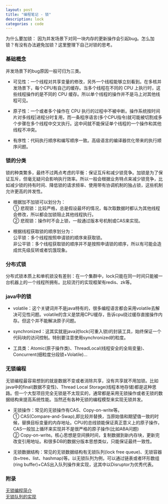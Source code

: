 ```yaml
---
layout: post
title: "编程笔记 - 锁"
description: lock
categories : code
---
```

为什么要加锁： 因为并发场景下对同一块内存的更新操作会引起bug。怎么加锁？有没有办法避免加锁？这里整理下自己对锁的思考。
<!-- more -->

### 基础概念
并发场景下的bug原因一般可归为三类。

- 可见性：一个线程对共享变量的修改，另外一个线程能够立刻看到。在多核并发场景下，每个CPU有自己的缓存。当多个线程在不同的 CPU 上执行时，这些线程操作的是不同的 CPU 缓存。所以单个线程的操作并不是马上对其他线程可见。

- 原子性：一个或者多个操作在 CPU 执行的过程中不被中断。操作系统按时间片对多线程|进程分时复用，而一条程序语言(多个CPU指令)就可能被切割成多个步骤在多个线程中交叉执行。这中间就不能保证单个线程的一个操作和其他线程不冲突。

- 有序性：代码执行顺序和编写顺序一致。高级语言的编译器优化带来的执行顺序问题。


### 锁的分类
锁的种类繁多，最终不过两点考虑的平衡：保证互斥和减少锁竞争。加锁是为了保证互斥，但毫无疑问会影响执行效率。所以一般会根据业务特点来减少锁竞争，比如减少锁的持有时间、降低锁的请求频率、使用带有协调机制的独占锁，这些机制允许更高的并发性。

- 根据加不加锁可以划分为：<br>
① 悲观锁：比较严格，总是假设最坏的情况，每次取数据时都认为其他线程会修改，所以都会加锁阻止其他线程执行。<br>
② 悲观锁：操作时不会上锁，一般通过版本号机制或CAS来实现。<br>

- 根据线程获取锁的顺序划分为：<br>
公平锁：多个线程按照申请锁的顺序来获取锁。<br>
非公平锁：多个线程获取锁的顺序并不是按照申请锁的顺序，所以有可能会造成优先级反转或者饥饿现象。<br>


### 分布式锁
分布式锁本质上和单机锁没有差别：在一个集群中，lock只能在同一时间只能被一台机器上的一个线程所拥有。比较流行的实现框架有redis、zk等。

### java中的锁

- volatile：这个关键词并不是java特有的，很多编程语言都会采用volatile去解决可见性问题。volatile的含义是禁用CPU缓存，告诉cpu绕过缓存直接操作内存。但这个并不能解决原子问题。

- synchronized：这其实就是java对lock(可重入锁)的封装工具，始终保证一个代码块的访问控制。特别要注意使用synchronized的粒度。

- 工具类：Atomic(原子操作类)、ThreadLocal(线程安全的全局变量)、Concurrent(细粒度分段锁+Volatile)...

### 无锁编程
无锁编程最容易想到的就是数据不变或者消除共享，没有共享就不用加锁。比如java中的final(数据不变性)、Thread Local Storage(线程本地存储)都是这种思路。但一个大型项目完全无锁是不太现实的，通常都是采用无锁操作或者无锁的数据结构来提高系统性能。当然还有各种无锁的编程模型来实现无锁并发。

- 无锁操作：常见的无锁操作有CAS、Copy-on-write等。<br>
① CAS(Compare-and-Swap),即比较并替换，当原始值和期望值一致的时候，替换目标变量的内存地址。CPU的总线锁能保证真正意义上的原子操作，CAS一般加上循环来实现并不是很严格的原子操作(比如ABA问题)<br>
② Copy-on-write。核心思想是空间换时间，复制数据到新内存块，更新完改变引用地址。和很多DB的数据分版本思想类似，只能保证最终一致性。<br>

- 无锁数据结构：常见的无锁数据结构有无锁队列(lock free queue)、无锁容器(b+tree、list、hashmap)等。以无锁队列为例，可以通过链表或者环形数组(ring buffer)+CAS出入队列操作来实现，这其中以Disruptor为优秀代表。


### 附录
[无锁编程简介](https://juejin.im/entry/595f074b51882568b0030520)<br>
[无锁队列的实现](https://coolshell.cn/articles/8239.html)